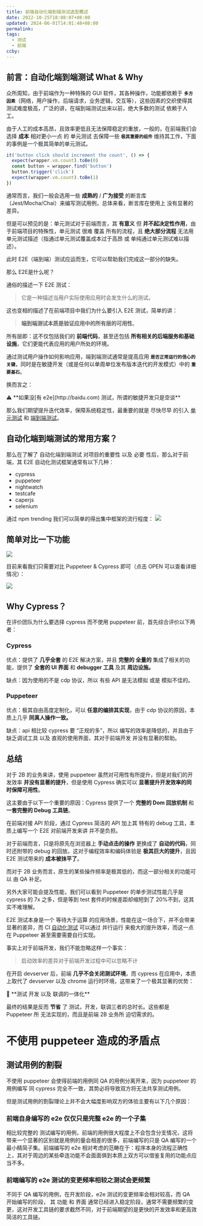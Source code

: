 ```yaml
---
title: 前端自动化端到端测试选型概述
date: 2022-10-25T18:08:07+08:00
updated: 2024-06-01T14:01:48+08:00
permalink: 
tags:
  - 测试
  - 前端
ccby: 
---
```

## 前言：自动化端到端测试 What & Why

众所周知，由于前端作为一种特殊的 GUI 软件，其各种操作，功能都依赖于 **`多方因素`**（网络，用户操作，后端请求，业务逻辑，交互等），这些因素的交织使得其测试难度极高，广泛的讲，在端到端测试出来以前，绝大多数的测试 依赖于人工。

由于人工的成本高昂，且效率更低且无法保障稳定的重放，一般的，在前端我们会选择 **成本** 相对更小一点 的 单元测试 去保障一些 **`极其重要的组件`** 维持其工作，下面的事例是一个极其简单的单元测试。

```jsx
it('button click should increment the count', () => {
  expect(wrapper.vm.count).toBe(0)
  const button = wrapper.find('button')
  button.trigger('click')
  expect(wrapper.vm.count).toBe(1)
})
```

通常而言，我们一般会选用一些 **成熟的** / **广为接受** 的断言库（Jest/Mocha/Chai）来编写测试用例，总体来看，断言库在使用上 没有显著的差异。

但是可以预见的是：单元测试对于前端而言，其 **有意义** 但 **并不起决定性作用**，由于前端项目的特殊性，单元测试 很难 覆盖 所有的流程，且 **绝大部分流程** 无法用单元测试描述（指通过单元测试覆盖成本过于高昂 或 单纯通过单元测试难以描述）。

此时 E2E（端到端）测试应运而生，它可以帮助我们完成这一部分的缺失。

那么 E2E是什么呢？

通俗的描述一下 E2E 测试：

> 它是一种描述当用户实际使用应用时会发生什么的测试。

这也变相的描述了在前端项目中我们为什么要引入 E2E 测试，简单的讲：

> **端到端测试本质是验证应用中的所有层的可用性**。

所有层即：这不仅包括我们的 **前端代码**，甚至还包括 **所有相关的后端服务和基础设施**，它们更能代表应用的用户所处的环境。

通过测试用户操作如何影响应用，端到端测试通常是提高应用 **`是否正常运行的信心的关键`**，同时是在敏捷开发（或是任何以单周单位发布版本迭代的开发模式）中的 **`重要基石`**。

换而言之：

<aside> ⚠️ **如果没[有 e2e](http://baidu.com) 测试，所谓的敏捷开发只是空谈**

</aside>

那么我们期望提升迭代效率，保障系统稳定性，最重要的就是 尽快尽早 的引入 [单元测试](单元测试) 和 [端到端测试](端到端测试)。

## 自动化端到端测试的常用方案？

那么在了解了 自动化端到端测试 对项目的重要性 以及 必要 性后，那么对于前端，其 E2E 自动化测试框架通常有以下几种：

-   cypress
-   puppeteer
-   nightwatch
-   testcafe
-   caperjs
-   selenium

通过 npm trending 我们可以简单的得出集中框架的流行程度：
![](https://cdn.iceprosurface.com/images/20221025180715.png)

## 简单对比一下功能

![](https://cdn.iceprosurface.com/images/20221025180735.png)


目前来看我们只需要对比 Puppeteer & Cypress 即可（点击 OPEN 可以查看详细情况）：

![](https://cdn.iceprosurface.com/images/20221025180745.png)


## Why Cypress？

在评价团队为什么要选择 cypress 而不使用 puppeteer 前，首先综合评价以下两者：

### Cypress

优点：提供了 **几乎全套** 的 E2E 解决方案，并且 **完整的 全量的** 集成了相关的功能，提供了 **全套的 UI 界面** 和 **debugger 工具** 及其 **周边设施。**

缺点：因为使用的不是 cdp 协议，所以 有些 API 是无法模拟 或是 模拟不佳的。

### Puppeteer

优点：极其自由高度定制化，可以 **任意的编排其实现**，由于 cdp 协议的原因，本质上几乎 **同真人操作一致。**

缺点：api 相比较 cypress 要 “正规的多”，所以 编写的效率是降低的，并且由于 缺乏调试工具 以及 直观的使用界面，其对于前端开发 并没有显著的帮助。

## 总结

对于 2B 的业务来讲，使用 puppeteer 虽然对可用性有所提升，但是对我们的开发效率 **并没有显著的提升**，但是使用 Cypress 确实可以 **显著提升开发效率的同时保障可用性**。

这主要由于以下一个重要的原因：Cypress 提供了一个 **完整的 Dom 回放机制** 和 **一套完整的 Debug 工具链**。

在前端对接 API 阶段，通过 Cypress 简洁的 API 加上其 特有的 debug 工具，本质上编写一个 E2E 对前端开发来讲 并不是负担。

对于前端而言，只是将原先在浏览器上 **手动点击的操作** 更换成了 **自动的代码**，同时还附带的 debug 的回放。这对于编程效率和编码体验是 **极其巨大的提升**，且因 E2E 测试带来的 **成本被抹平了**。

而对于 2B 业务而言，原生的某些操作频率是极其低的，而这一部分相关的功能可以 由 QA 补足。

另外大家可能会提及性能，我们可以看到 Puppeteer 的单步测试性能几乎是 cypress 的 7x 之多，但是等到 test 套件的时候差距却缩短到了 20%不到，这其实不难理解。

E2E 测试本身是一个 等待大于运算 的应用场景，性能在这一场合下，并不会带来显著的差异，而 CI [自动化测试](自动化测试.md) 可以通过 并行运行 来极大的提升效率，而这一点在 Puppeteer 甚至需要需要自行实现。

事实上对于前端开发，我们不能忽略这样一个事实：

> 启动效率的差异对于前端开发过程中可以忽略不计

在开启 devserver 后，前端 **几乎不会关闭测试环境**，而 cypress 在应用中，本质上取代了 devserver 以及 chrome 运行时环境，这带来了一个极其显著的优势：

<aside> 🚀 **测试 开发 以及 联调的一体化**

</aside>

最终的结果是反而 **节省** 了 测试，开发，联调三者的总时长。这些都是 Puppeteer 所 无法实现的，而且是前端 2B 业务所 迫切需求的。

# 不使用 puppeteer 造成的矛盾点

## 测试用例的割裂

不使用 puppeteer 会使得前端的用例同 QA 的用例分离开来，因为 puppeteer 的用例编写 同 cypress 完全不一致，其势必将导致双方将无法共享测试用例。

但是测试用例的割裂理论上并不会大幅度影响双方的体验主要有以下几个原因：

### 前端自身编写的 e2e 仅仅只是完整 e2e 的一个子集

相比较完整的 测试编写的用例，前端的用例很大程度上不会包含分支情况，这将带来一个显著的区别就是用例的量会相差的很多，前端编写的只是 QA 编写的一个最小精简子集。前端编写的 e2e 相对考虑的范畴在于：程序本身的流程正确性上，其对于周边的某些牵连功能不会面面俱到本质上双方可以借鉴复用的功能点应当不多。

### 前端编写的 e2e 测试的变更频率相较之测试会更频繁

不同于 QA 编写的用例，在开发阶段，e2e 测试的变更频率会相对较高，而 QA 开始编写的阶段， 其 功能 和 界面 通常已经进入稳定阶段，通常不需要频繁的变更，这对开发工具链的要求截然不同，对于前端期望的是更快的开发效率和更高效简洁的工具链。